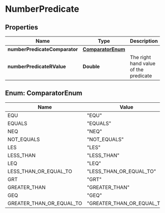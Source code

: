 
# NumberPredicate

## Properties
Name | Type | Description | Notes
------------ | ------------- | ------------- | -------------
**numberPredicateComparator** | [**ComparatorEnum**](#ComparatorEnum) |  |  [optional]
**numberPredicateRValue** | **Double** | The right hand value of the predicate |  [optional]


<a name="ComparatorEnum"></a>
## Enum: ComparatorEnum
Name | Value
---- | -----
EQU | &quot;EQU&quot;
EQUALS | &quot;EQUALS&quot;
NEQ | &quot;NEQ&quot;
NOT_EQUALS | &quot;NOT_EQUALS&quot;
LES | &quot;LES&quot;
LESS_THAN | &quot;LESS_THAN&quot;
LEQ | &quot;LEQ&quot;
LESS_THAN_OR_EQUAL_TO | &quot;LESS_THAN_OR_EQUAL_TO&quot;
GRT | &quot;GRT&quot;
GREATER_THAN | &quot;GREATER_THAN&quot;
GEQ | &quot;GEQ&quot;
GREATER_THAN_OR_EQUAL_TO | &quot;GREATER_THAN_OR_EQUAL_TO&quot;



